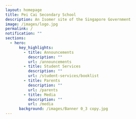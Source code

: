 ```yaml
---
layout: homepage
title: Pei Cai Secondary School
description: An Isomer site of the Singapore Government
image: /images/logo.jpg
permalink: /
notification: ""
sections:
  - hero:
      key_highlights:
        - title: Announcements
          description: ""
          url: /announcements
        - title: Student Services
          description: ""
          url: /student-services/booklist
        - title: Parents
          description: ""
          url: /parents
        - title: Media
          description: ""
          url: /media
      background: /images/Banner 0_3 copy.jpg
---
```

